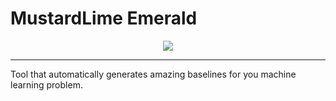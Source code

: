 # MustardLime Emerald
<p align="center">
  <img src="https://i.ibb.co/JkgGjCR/emerald.png">
</p>

<hr>

Tool that automatically generates amazing baselines for you machine learning problem.
